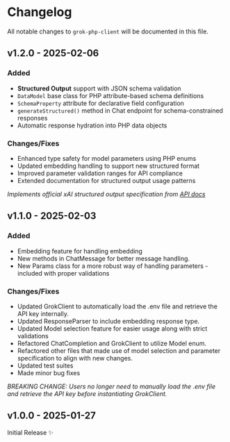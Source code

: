# Changelog

All notable changes to `grok-php-client` will be documented in this file.

## v1.2.0 - 2025-02-06

### Added

- **Structured Output** support with JSON schema validation
- `DataModel` base class for PHP attribute-based schema definitions
- `SchemaProperty` attribute for declarative field configuration
- `generateStructured()` method in Chat endpoint for schema-constrained responses
- Automatic response hydration into PHP data objects

### Changes/Fixes

- Enhanced type safety for model parameters using PHP enums
- Updated embedding handling to support new structured format
- Improved parameter validation ranges for API compliance
- Extended documentation for structured output usage patterns

*Implements official xAI structured output specification from [API docs](https://docs.x.ai/docs/guides/structured-outputs)*

## v1.1.0 - 2025-02-03

### Added

- Embedding feature for handling embedding
- New methods in ChatMessage for better message handling.
- New Params class for a more robust way of handling parameters - included with proper validations

### Changes/Fixes

- Updated GrokClient to automatically load the .env file and retrieve the API key internally.
- Updated ResponseParser to include embedding response type.
- Updated Model selection feature for easier usage along with strict validations
- Refactored ChatCompletion and GrokClient to utilize Model enum.
- Refactored other files that made use of model selection and parameter specification to align with new changes.
- Updated test suites
- Made minor bug fixes

*BREAKING CHANGE: Users no longer need to manually load the .env file and retrieve the API key before instantiating GrokClient.*

## v1.0.0 - 2025-01-27

Initial Release ✨
